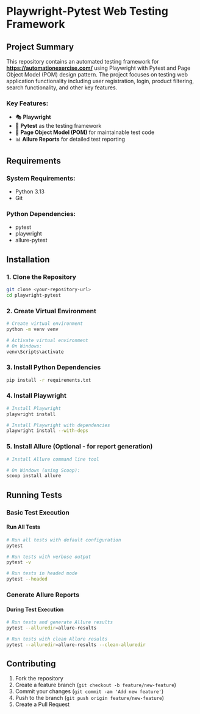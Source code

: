 # Playwright-Pytest Web Testing Framework

## Project Summary

This repository contains an automated testing framework for **https://automationexercise.com/** using Playwright with Pytest and Page Object Model (POM) design pattern. The project focuses on testing web application functionality including user registration, login, product filtering, search functionality, and other key features.

### Key Features:
- 🎭 **Playwright** 
- 🧪 **Pytest** as the testing framework
- 📄 **Page Object Model (POM)** for maintainable test code
- 📊 **Allure Reports** for detailed test reporting

## Requirements

### System Requirements:
- Python 3.13
- Git

### Python Dependencies:
- pytest
- playwright
- allure-pytest

## Installation

### 1. Clone the Repository
```bash
git clone <your-repository-url>
cd playwright-pytest
```

### 2. Create Virtual Environment
```bash
# Create virtual environment
python -m venv venv

# Activate virtual environment
# On Windows:
venv\Scripts\activate
```

### 3. Install Python Dependencies
```bash
pip install -r requirements.txt
```

### 4. Install Playwright
```bash
# Install Playwright
playwright install

# Install Playwright with dependencies
playwright install --with-deps
```

### 5. Install Allure (Optional - for report generation)
```bash
# Install Allure command line tool

# On Windows (using Scoop):
scoop install allure
```
## Running Tests

### Basic Test Execution

#### Run All Tests
```bash
# Run all tests with default configuration
pytest

# Run tests with verbose output
pytest -v

# Run tests in headed mode
pytest --headed
```
### Generate Allure Reports

#### During Test Execution
```bash
# Run tests and generate Allure results
pytest --alluredir=allure-results

# Run tests with clean Allure results
pytest --alluredir=allure-results --clean-alluredir
```

## Contributing

1. Fork the repository
2. Create a feature branch (`git checkout -b feature/new-feature`)
3. Commit your changes (`git commit -am 'Add new feature'`)
4. Push to the branch (`git push origin feature/new-feature`)
5. Create a Pull Request
